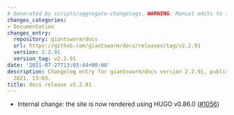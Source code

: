 ```yaml
---
# Generated by scripts/aggregate-changelogs. WARNING: Manual edits to this files will be overwritten.
changes_categories:
- Documentation
changes_entry:
  repository: giantswarm/docs
  url: https://github.com/giantswarm/docs/releases/tag/v2.2.91
  version: 2.2.91
  version_tag: v2.2.91
date: '2021-07-27T13:03:44+00:00'
description: Changelog entry for giantswarm/docs version 2.2.91, published on 27 July
  2021, 13:03.
title: docs release v2.2.91
---
```


- Internal change: the site is now rendered using HUGO v0.86.0 ([#1056](https://github.com/giantswarm/docs/pull/1056))
